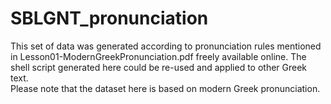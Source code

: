 # SBLGNT_pronunciation

This set of data was generated according to pronunciation rules mentioned in Lesson01-ModernGreekPronunciation.pdf freely available online.  The shell script generated here could be re-used and applied to other Greek text.<br />
Please note that the dataset here is based on modern Greek pronunciation.
